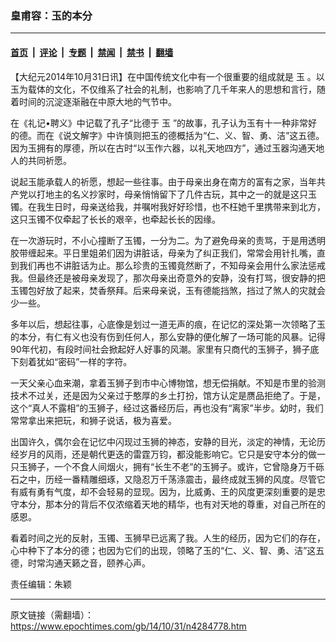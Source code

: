 ### 皇甫容：玉的本分

---

#### [首页](../../../..?n4284778) &nbsp;|&nbsp; [评论](../../../../../epoch-comment?n4284778) &nbsp;|&nbsp; [专题](../../../../../epoch-special?n4284778) &nbsp;|&nbsp; [禁闻](../../../../../epoch-news?n4284778) &nbsp;|&nbsp; [禁书](../../../../../books?n4284778) &nbsp;|&nbsp; [翻墙](https://github.com/gfw-breaker/nogfw/blob/master/README.md?n4284778)


<div class="post_content" id="artbody" itemprop="articleBody">
 <!-- article content begin -->
 <p>
  【大纪元2014年10月31日讯】在中国传统文化中有一个很重要的组成就是
  <ok href="https://www.epochtimes.com/gb/tag/%E7%8E%89.html">
   玉
  </ok>
  。以玉为载体的文化，不仅维系了社会的礼制，也影响了几千年来人的思想和言行，随着时间的沉淀逐渐融在中原大地的气节中。
 </p>
 <p>
  在《礼记•聘义》中记载了孔子“比德于
  <ok href="https://www.epochtimes.com/gb/tag/%E7%8E%89.html">
   玉
  </ok>
  ”的故事，孔子认为玉有十一种非常好的德。而在《说文解字》中许慎则把玉的德概括为“仁、义、智、勇、洁”这五德。因为玉拥有的厚德，所以在古时“以玉作六器，以礼天地四方”，通过玉器沟通天地人的共同祈愿。
 </p>
 <p>
  说起玉能承载人的祈愿，想起一些往事。由于母亲出身在南方的富有之家，当年共产党以打地主的名义抄家时，母亲悄悄留下了几件古玩，其中之一的就是这只玉镯。在我生日时，母亲送给我，并嘱咐我好好珍惜，也不枉她千里携带来到北方，这只玉镯不仅牵起了长长的艰辛，也牵起长长的因缘。
 </p>
 <p>
  在一次游玩时，不小心撞断了玉镯，一分为二。为了避免母亲的责骂，于是用透明胶带缠起来。平日里姐弟们因为讲脏话，母亲为了纠正我们，常常会用针扎嘴，直到我们再也不讲脏话为止。那么珍贵的玉镯竟然断了，不知母亲会用什么家法惩戒我。但最终还是被母亲发现了，那次母亲出奇意外的安静，没有打骂，很安静的把玉镯包好放了起来，焚香祭拜。后来母亲说，玉有德能挡煞，挡过了煞人的灾就会少一些。
 </p>
 <p>
  多年以后，想起往事，心底像是划过一道无声的痕，在记忆的深处第一次领略了玉的本分，有仁有义也没有伤到任何人，那么安静的便化解了一场可能的风暴。记得90年代初，有段时间社会掀起好人好事的风潮。家里有只商代的玉狮子，狮子底下刻着犹如“密码”一样的字符。
 </p>
 <p>
  一天父亲心血来潮，拿着玉狮子到市中心博物馆，想无偿捐献。不知是市里的验测技术不过关，还是因为父亲过于憨厚的乡土打扮，馆方认定是赝品拒绝了。于是，这个“真人不露相”的玉狮子，经过这番经历后，再也没有“离家”半步。幼时，我们常常拿出来把玩，和狮子说话，极为喜爱。
 </p>
 <p>
  出国许久，偶尔会在记忆中闪现过玉狮的神态，安静的目光，淡定的神情，无论历经岁月的风雨，还是朝代更迭的雷霆万钧，都没能影响它。它只是安守本分的做一只玉狮子，一个不食人间烟火，拥有“长生不老”的玉狮子。或许，它曾隐身万千砾石之中，历经一番精雕细琢，又隐忍万千荡涤震击，最终成就玉狮的风度。尽管它有威有勇有气度，却不会轻易的显现。因为，比威勇、王的风度更深刻重要的是忠守本分，那本分的背后不仅浓缩着天地的精华，也有对天地的尊重，对自己所在的感恩。
 </p>
 <p>
  看着时间之光的反射，玉镯、玉狮早已远离了我。人生的经历，因为它们的存在，心中种下了本分的德；也因为它们的出现，领略了玉的“仁、义、智、勇、洁”这五德，时常沟通天籁之音，颐养心声。
 </p>
 <p>
  责任编辑：朱颖
 </p>
 <p>
 </p>
 <!-- article content end -->
 <div id="below_article_ad">
 </div>
</div>


---

原文链接（需翻墙）：https://www.epochtimes.com/gb/14/10/31/n4284778.htm
